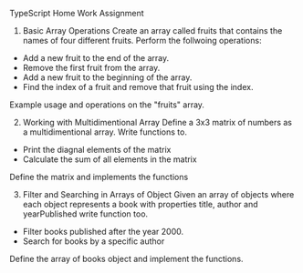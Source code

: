 TypeScript Home Work Assignment




1. Basic Array Operations
Create an array called fruits that contains the names of four different fruits. Perform the follwoing operations:

- Add a new fruit to the end of the array.
- Remove the first fruit from the array.
- Add a new fruit to the beginning of the array.
- Find the index of a fruit and remove that fruit using the index.

Example usage and operations on the "fruits" array.





2. Working with Multidimentional Array
Define a 3x3 matrix of numbers as a multidimentional array. Write functions to.

- Print the diagnal elements of the matrix
- Calculate the sum of all elements in the matrix

Define the matrix and implements the functions





3. Filter and Searching in Arrays of Object
Given an array of objects where each object represents a book with properties title, author and yearPublished write function too.

- Filter books published after the year 2000.
- Search for books by a specific author

Define the array of books object and implement the functions.
